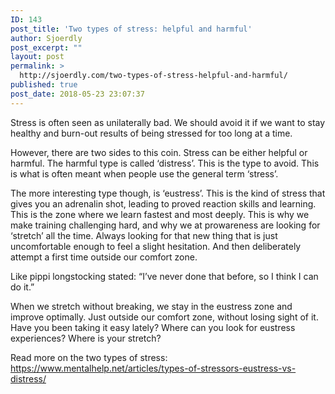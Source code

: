 ```yaml
---
ID: 143
post_title: 'Two types of stress: helpful and harmful'
author: Sjoerdly
post_excerpt: ""
layout: post
permalink: >
  http://sjoerdly.com/two-types-of-stress-helpful-and-harmful/
published: true
post_date: 2018-05-23 23:07:37
---
```

<p dir="auto">Stress is often seen as unilaterally bad. We should avoid it if we want to stay healthy and burn-out results of being stressed for too long at a time. <br></p><p dir="auto">However, there are two sides to this coin. Stress can be either helpful or harmful. The harmful type is called ‘distress’. This is the type to avoid. This is what is often meant when people use the general term ‘stress’. <br></p><p dir="auto">The more interesting type though, is ‘eustress’. This is the kind of stress that gives you an adrenalin shot, leading to proved reaction skills and learning. This is the zone where we learn fastest and most deeply. This is why we make training challenging hard, and why we at prowareness are looking for ‘stretch’ all the time. Always looking for that new thing that is just uncomfortable enough to feel a slight hesitation. And then deliberately attempt a first time outside our comfort zone. <br></p><p dir="auto">Like pippi longstocking stated: “I’ve never done that before, so I think I can do it.”<br></p><p dir="auto">When we stretch without breaking, we stay in the eustress zone and improve optimally. Just outside our comfort zone, without losing sight of it.  Have you been taking it easy lately? Where can you look for eustress experiences? Where is your stretch?<br></p><p dir="auto">Read more on the two types of stress: <br><a href="https://www.mentalhelp.net/articles/types-of-stressors-eustress-vs-distress/" target="_blank">https://www.mentalhelp.net/articles/types-of-stressors-eustress-vs-distress/</a><br></p>